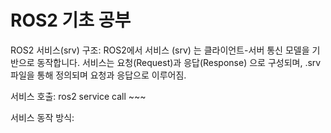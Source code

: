 # ROS2 기초 공부

ROS2 서비스(srv) 구조:
ROS2에서 서비스 (srv) 는 클라이언트-서버 통신 모델을 기반으로 동작합니다.
서비스는 요청(Request)과 응답(Response) 으로 구성되며, .srv 파일을 통해 정의되며 요청과 응답으로 이루어짐.

서비스 호출:
ros2 service call ~~~

서비스 동작 방식:


